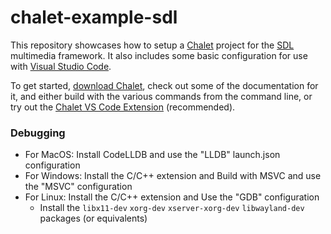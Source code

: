 # chalet-example-sdl

This repository showcases how to setup a [Chalet](https://www.chalet-work.space) project for the [SDL](https://www.libsdl.org/) multimedia framework. It also includes some basic configuration for use with [Visual Studio Code](https://code.visualstudio.com/).

To get started, [download Chalet](https://www.chalet-work.space/download), check out some of the documentation for it, and either build with the various commands from the command line, or try out the [Chalet VS Code Extension](https://marketplace.visualstudio.com/items?itemName=chalet-org.vscode-chalet) (recommended).

### Debugging

* For MacOS: Install CodeLLDB and use the "LLDB" launch.json configuration
* For Windows: Install the C/C++ extension and Build with MSVC and use the "MSVC" configuration
* For Linux: Install the C/C++ extension and Use the "GDB" configuration
  - Install the `libx11-dev` `xorg-dev` `xserver-xorg-dev` `libwayland-dev` packages (or equivalents)

